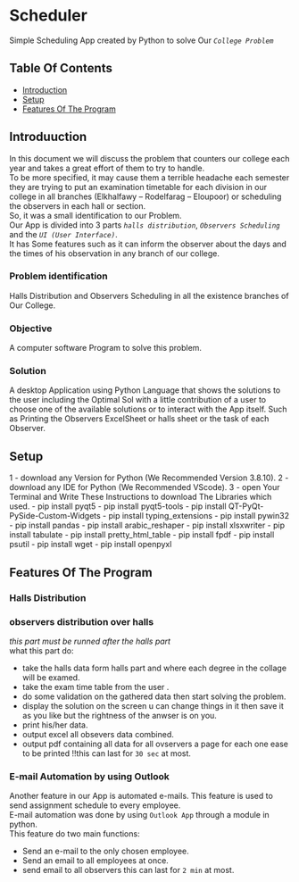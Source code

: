 # Scheduler
Simple Scheduling App created by Python to solve Our *`College Problem`*

## Table Of Contents
* [Introduction](#introduction)
* [Setup](#setup)
* [Features Of The Program](#features-of-the-program)

## Introduuction
In this document we will discuss the problem that counters our college each year and takes a great effort of them to try to handle.<br />
To be more specified, it may cause them a terrible headache each semester they are trying to put an examination timetable for each division in our college in all branches (Elkhalfawy – Rodelfarag – Eloupoor) or scheduling the observers in each hall or section.<br />
So, it was a small identification to our Problem.<br /> 
Our App is divided into 3 parts *`halls distribution`*, *`Observers Scheduling`* and the *`UI (User Interface)`*.<br />
It has Some features such as it can inform the observer about the days and the times of his observation in any branch of our college.

### Problem identification
Halls Distribution and Observers Scheduling in all the existence branches of Our College.

### Objective
A computer software Program to solve this problem.

### Solution
A desktop Application using Python Language that shows the solutions to the user including the Optimal Sol with a little contribution of a user to choose one of the available solutions or to interact with the App itself. Such as Printing the Observers ExcelSheet or halls sheet or the task of each Observer.

## Setup
1 - download any Version for Python (We Recommended Version 3.8.10).
2 - download any IDE for Python (We Recommended VScode).
3 - open Your Terminal and Write These Instructions to download The Libraries which used.
    - pip install pyqt5
    - pip install pyqt5-tools
    - pip install QT-PyQt-PySide-Custom-Widgets
    - pip install typing_extensions
    - pip install pywin32
    - pip install pandas
    - pip install arabic_reshaper
    - pip install xlsxwriter
    - pip install tabulate
    - pip install pretty_html_table
    - pip install fpdf
    - pip install psutil
    - pip install wget
    - pip install openpyxl

## Features Of The Program

### Halls Distribution

### observers distribution over halls
*this part must be runned after the halls part<br />*
what this part do:
- take the halls data form halls part and where each degree in the collage will be examed.
- take the exam time table from the user .
- do some validation on the gathered data then start solving the problem.
- display the solution on the screen u can change things in it then save it as you like but the rightness of the anwser is on you.
- print his/her data.
- output excel all obsevers data combined.
- output pdf containing all data for all ovservers a page for each one ease to be printed !!this can last for `30 sec` at most.

### E-mail Automation by using Outlook
Another feature in our App is automated e-mails. This feature is used to send assignment schedule to every employee.<br />
E-mail automation was done by using `Outlook App` through a module in python.<br />
This feature do two main functions:
- Send an e-mail to the only chosen employee.
- Send an email to all employees at once.
- send email to all observers this can last for `2 min` at most.

